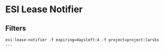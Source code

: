 # ESI Lease Notifier

## Filters

```
esi-lease-notifier -f expiring=daysleft:4 -f project=project:larsks ...
```
